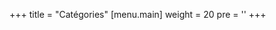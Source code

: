 +++
title = "Catégories"
[menu.main]
  weight = 20
  pre = '<i class="fas fa-fw fa-folder"></i>'
+++
